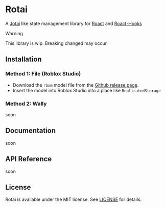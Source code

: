 # Rotai

A [Jotai](https://github.com/pmndrs/jotai) like state management library for [Roact](https://github.com/Roblox/roact) and [Roact-Hooks](https://github.com/Kampfkarren/roact-hooks)

> [!WARNING]  
> This library is wip. Breaking changed may occur.

## Installation

### Method 1: File (Roblox Studio)
- Download the `rbxm` model file from the [Github release page]().
- Insert the model into Roblox Studio into a place like `ReplicatedStorage`

### Method 2: Wally
soon

## Documentation
soon

## API Reference
soon

## License
Rotai is available under the MIT license. See [LICENSE](LICENSE) for details.